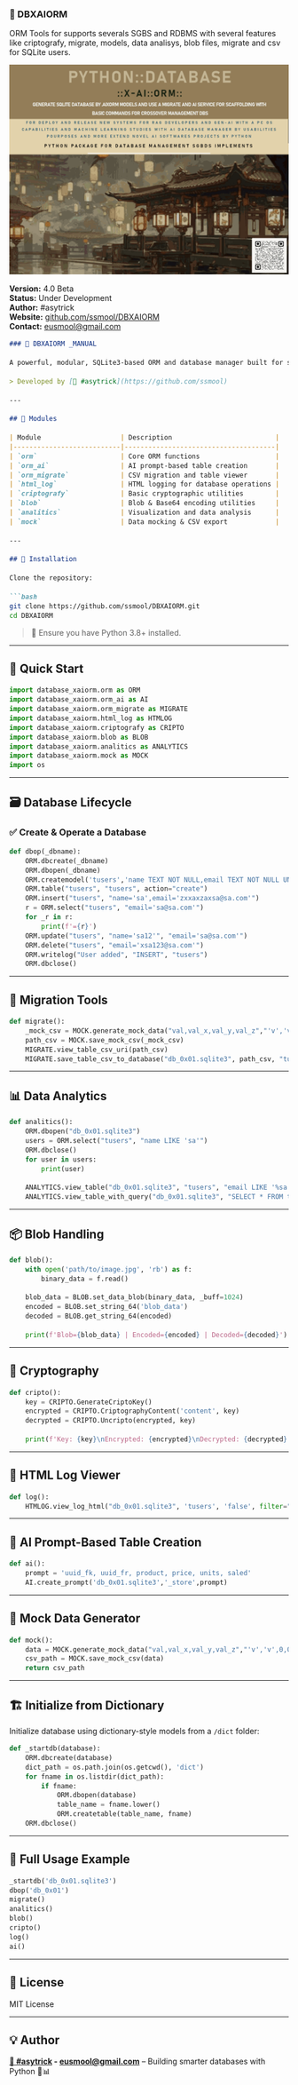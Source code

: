 ### 🧠 DBXAIORM
ORM Tools for supports severals SGBS and RDBMS with several features like criptografy, migrate, models, data analisys, blob files, migrate and csv for SQLite users.

![DBXAIORM ORM Logo](../assets/pyormxaidatabase_md.png)

**Version:** 4.0 Beta  
**Status:** Under Development  
**Author:** #asytrick  
**Website:** [github.com/ssmool/DBXAIORM](https://github.com/ssmool/DBXAIORM)  
**Contact:** eusmool@gmail.com  

````markdown
### 🧠 DBXAIORM _MANUAL

A powerful, modular, SQLite3-based ORM and database manager built for simplicity, extensibility, and AI integration.

> Developed by [🚀 #asytrick](https://github.com/ssmool)

---

## 📁 Modules

| Module                    | Description                          |
|---------------------------|--------------------------------------|
| `orm`                     | Core ORM functions                   |
| `orm_ai`                  | AI prompt-based table creation       |
| `orm_migrate`             | CSV migration and table viewer       |
| `html_log`                | HTML logging for database operations |
| `criptografy`             | Basic cryptographic utilities        |
| `blob`                    | Blob & Base64 encoding utilities     |
| `analitics`               | Visualization and data analysis      |
| `mock`                    | Data mocking & CSV export            |

---

## 🔧 Installation

Clone the repository:

```bash
git clone https://github.com/ssmool/DBXAIORM.git
cd DBXAIORM
````

> 📌 Ensure you have Python 3.8+ installed.

---

## 🚀 Quick Start

```python
import database_xaiorm.orm as ORM
import database_xaiorm.orm_ai as AI
import database_xaiorm.orm_migrate as MIGRATE
import database_xaiorm.html_log as HTMLOG
import database_xaiorm.criptografy as CRIPTO
import database_xaiorm.blob as BLOB
import database_xaiorm.analitics as ANALYTICS
import database_xaiorm.mock as MOCK
import os
```

---

## 🗃️ Database Lifecycle

### ✅ Create & Operate a Database

```python
def dbop(_dbname):
    ORM.dbcreate(_dbname)
    ORM.dbopen(_dbname)
    ORM.createmodel('tusers','name TEXT NOT NULL,email TEXT NOT NULL UNIQUE,created TIMESTAMP DEFAULT CURRENT_TIMESTAMP')
    ORM.table("tusers", "tusers", action="create")
    ORM.insert("tusers", "name='sa',email='zxxaxzaxsa@sa.com'")
    r = ORM.select("tusers", "email='sa@sa.com'")
    for _r in r:
        print(f'={r}')
    ORM.update("tusers", "name='sa12'", "email='sa@sa.com'")
    ORM.delete("tusers", "email='xsa123@sa.com'")
    ORM.writelog("User added", "INSERT", "tusers")
    ORM.dbclose()
```

---

## 🔄 Migration Tools

```python
def migrate():
    _mock_csv = MOCK.generate_mock_data("val,val_x,val_y,val_z","'v','v',0,0.0",100)
    path_csv = MOCK.save_mock_csv(_mock_csv)
    MIGRATE.view_table_csv_uri(path_csv)
    MIGRATE.save_table_csv_to_database("db_0x01.sqlite3", path_csv, "tusers")
```

---

## 📊 Data Analytics

```python
def analitics():
    ORM.dbopen("db_0x01.sqlite3")
    users = ORM.select("tusers", "name LIKE 'sa'")
    ORM.dbclose()
    for user in users:
        print(user)
    
    ANALYTICS.view_table("db_0x01.sqlite3", "tusers", "email LIKE '%sa.com%'", "email", "name", _type="bar")
    ANALYTICS.view_table_with_query("db_0x01.sqlite3", "SELECT * FROM tusers WHERE name LIKE '%sa%'", 'email', 'name')
```

---

## 📦 Blob Handling

```python
def blob():
    with open('path/to/image.jpg', 'rb') as f:
        binary_data = f.read()
    
    blob_data = BLOB.set_data_blob(binary_data, _buff=1024)
    encoded = BLOB.set_string_64('blob_data')
    decoded = BLOB.get_string_64(encoded)
    
    print(f'Blob={blob_data} | Encoded={encoded} | Decoded={decoded}')
```

---

## 🔐 Cryptography

```python
def cripto():
    key = CRIPTO.GenerateCriptoKey()
    encrypted = CRIPTO.CriptographyContent('content', key)
    decrypted = CRIPTO.Uncripto(encrypted, key)

    print(f'Key: {key}\nEncrypted: {encrypted}\nDecrypted: {decrypted}')
```

---

## 📄 HTML Log Viewer

```python
def log():
    HTMLOG.view_log_html("db_0x01.sqlite3", 'tusers', 'false', filter="email LIKE '%sa.com%'")
```

---

## 🤖 AI Prompt-Based Table Creation

```python
def ai():
    prompt = 'uuid_fk, uuid_fr, product, price, units, saled'
    AI.create_prompt('db_0x01.sqlite3','_store',prompt)
```

---

## 🧪 Mock Data Generator

```python
def mock():
    data = MOCK.generate_mock_data("val,val_x,val_y,val_z","'v','v',0,0.0",100)
    csv_path = MOCK.save_mock_csv(data)
    return csv_path
```

---

## 🏗️ Initialize from Dictionary

Initialize database using dictionary-style models from a `/dict` folder:

```python
def _startdb(database):
    ORM.dbcreate(database)
    dict_path = os.path.join(os.getcwd(), 'dict')
    for fname in os.listdir(dict_path):
        if fname:
            ORM.dbopen(database)
            table_name = fname.lower()
            ORM.createtable(table_name, fname)
    ORM.dbclose()
```

---

## 📌 Full Usage Example

```python
_startdb('db_0x01.sqlite3')
dbop('db_0x01')
migrate()
analitics()
blob()
cripto()
log()
ai()
```

---

## 📃 License

MIT License

---

## 💡 Author

**[🚀 #asytrick](https://github.com/ssmool) - eusmool@gmail.com** – Building smarter databases with Python 🧠📊

```

